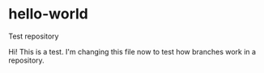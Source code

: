 # hello-world
Test repository

Hi! This is a test. I'm changing this file now to test how branches work in a repository.
